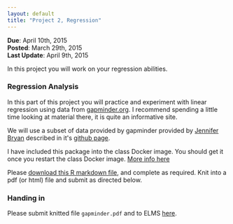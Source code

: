 ```yaml
---
layout: default
title: "Project 2, Regression"
---
```


**Due**: April 10th, 2015  
**Posted**: March 29th, 2015  
**Last Update**: April 9th, 2015  

In this project you will work on your regression 
abilities.


### Regression Analysis

In this part of this project you will practice and experiment with linear regression using
data from [gapminder.org](http://gapminder.org). I recommend spending a little time looking at material there, it is quite an informative site. 

We will use a subset of data provided by gapminder provided by [Jennifer Bryan](http://www.stat.ubc.ca/~jenny/) described in it's [github page](https://github.com/jennybc/gapminder).

I have included this package into the class Docker image. You should get it once you restart the class Docker image. [More info here](http://cbcb.umd.edu/~hcorrada/IntroDataSci/resources.html)

Please [download this R markdown file](gapminder.Rmd), and complete as
required. Knit into a pdf (or html) file and submit as directed below.

### Handing in

Please submit knitted file `gapminder.pdf` and to ELMS
[here](https://myelms.umd.edu/courses/1130499/assignments/3691353).


